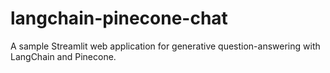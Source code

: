 # langchain-pinecone-chat
A sample Streamlit web application for generative question-answering with LangChain and Pinecone.

